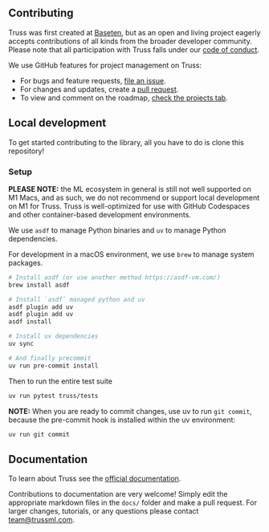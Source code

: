 ## Contributing

Truss was first created at [Baseten](https://baseten.co), but as an open and living project eagerly accepts contributions of all kinds from the broader developer community. Please note that all participation with Truss falls under our [code of conduct](CODE_OF_CONDUCT.md).

We use GitHub features for project management on Truss:

* For bugs and feature requests, [file an issue](https://github.com/basetenlabs/truss/issues).
* For changes and updates, create a [pull request](https://github.com/basetenlabs/truss/pulls).
* To view and comment on the roadmap, [check the projects tab](https://github.com/orgs/basetenlabs/projects/3).

## Local development

To get started contributing to the library, all you have to do is clone this repository!

### Setup

**PLEASE NOTE:** the ML ecosystem in general is still not well supported on M1 Macs, and as such, we do not recommend or support local development on M1 for Truss. Truss is well-optimized for use with GitHub Codespaces and other container-based development environments.

We use `asdf` to manage Python binaries and `uv` to manage Python dependencies.

For development in a macOS environment, we use `brew` to manage system packages.

```bash
# Install asdf (or use another method https://asdf-vm.com/)
brew install asdf

# Install `asdf` managed python and uv
asdf plugin add uv
asdf plugin add uv
asdf install

# Install uv dependencies
uv sync

# And finally precommit
uv run pre-commit install
```

Then to run the entire test suite

```bash
uv run pytest truss/tests
```

**NOTE:** When you are ready to commit changes, use uv to run `git commit`, because the pre-commit hook is installed within the uv environment:

```bash
uv run git commit
```

## Documentation

To learn about Truss see the [official documentation](https://truss.baseten.co).

Contributions to documentation are very welcome! Simply edit the appropriate markdown files in the `docs/` folder and make a pull request. For larger changes, tutorials, or any questions please contact [team@trussml.com](mailto:team@trussml.com).
